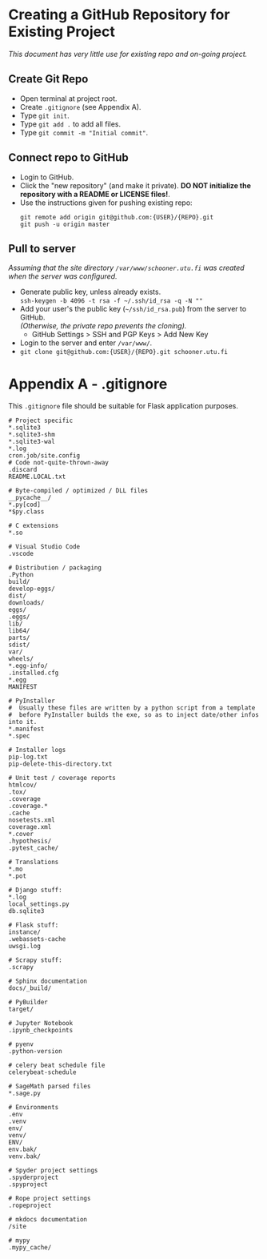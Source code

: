 # Creating a GitHub Repository for Existing Project

_This document has very little use for existing repo and on-going project._

## Create Git Repo

- Open terminal at project root.
- Create `.gitignore` (see Appendix A).
- Type `git init`.
- Type `git add .` to add all files.
- Type `git commit -m "Initial commit"`.

## Connect repo to GitHub

- Login to GitHub.
- Click the "new repository" (and make it private). **DO NOT initialize the repository with a README or LICENSE files!**.
- Use the instructions given for pushing existing repo:  
  ```shell
  git remote add origin git@github.com:{USER}/{REPO}.git
  git push -u origin master
  ```

## Pull to server

_Assuming that the site directory `/var/www/schooner.utu.fi` was created when the server was configured._

- Generate public key, unless already exists.  
  `ssh-keygen -b 4096 -t rsa -f ~/.ssh/id_rsa -q -N ""`
- Add your user's the public key (`~/ssh/id_rsa.pub`) from the server to GitHub.  
  _(Otherwise, the private repo prevents the cloning)._
  - GitHub Settings > SSH and PGP Keys > Add New Key
- Login to the server and enter `/var/www/`.
- `git clone git@github.com:{USER}/{REPO}.git schooner.utu.fi`

# Appendix A - .gitignore

This `.gitignore` file should be suitable for Flask application purposes.

```git
# Project specific
*.sqlite3
*.sqlite3-shm
*.sqlite3-wal
*.log
cron.job/site.config
# Code not-quite-thrown-away
.discard
README.LOCAL.txt

# Byte-compiled / optimized / DLL files
__pycache__/
*.py[cod]
*$py.class

# C extensions
*.so

# Visual Studio Code
.vscode

# Distribution / packaging
.Python
build/
develop-eggs/
dist/
downloads/
eggs/
.eggs/
lib/
lib64/
parts/
sdist/
var/
wheels/
*.egg-info/
.installed.cfg
*.egg
MANIFEST

# PyInstaller
#  Usually these files are written by a python script from a template
#  before PyInstaller builds the exe, so as to inject date/other infos into it.
*.manifest
*.spec

# Installer logs
pip-log.txt
pip-delete-this-directory.txt

# Unit test / coverage reports
htmlcov/
.tox/
.coverage
.coverage.*
.cache
nosetests.xml
coverage.xml
*.cover
.hypothesis/
.pytest_cache/

# Translations
*.mo
*.pot

# Django stuff:
*.log
local_settings.py
db.sqlite3

# Flask stuff:
instance/
.webassets-cache
uwsgi.log

# Scrapy stuff:
.scrapy

# Sphinx documentation
docs/_build/

# PyBuilder
target/

# Jupyter Notebook
.ipynb_checkpoints

# pyenv
.python-version

# celery beat schedule file
celerybeat-schedule

# SageMath parsed files
*.sage.py

# Environments
.env
.venv
env/
venv/
ENV/
env.bak/
venv.bak/

# Spyder project settings
.spyderproject
.spyproject

# Rope project settings
.ropeproject

# mkdocs documentation
/site

# mypy
.mypy_cache/
```